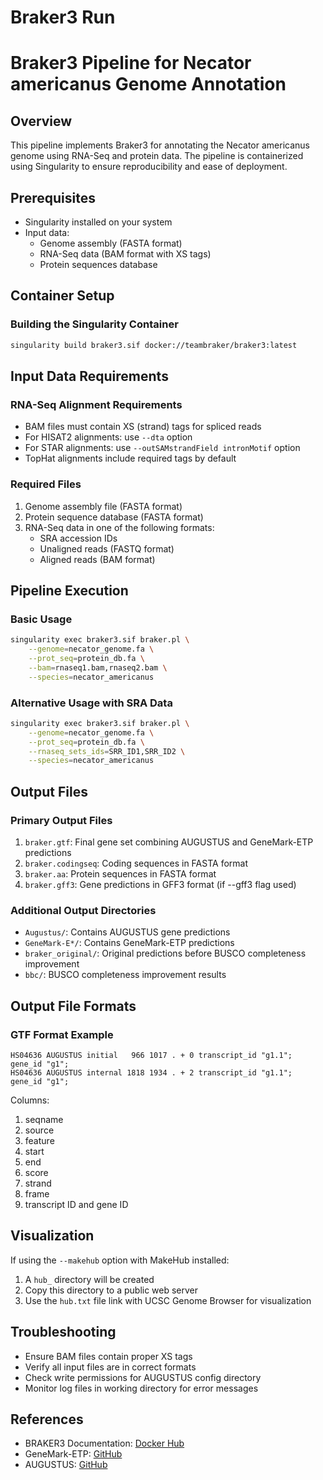 # Braker3 Run
# Braker3 Pipeline for Necator americanus Genome Annotation

## Overview
This pipeline implements Braker3 for annotating the Necator americanus genome using RNA-Seq and protein data. The pipeline is containerized using Singularity to ensure reproducibility and ease of deployment.

## Prerequisites
- Singularity installed on your system
- Input data:
  - Genome assembly (FASTA format)
  - RNA-Seq data (BAM format with XS tags)
  - Protein sequences database

## Container Setup

### Building the Singularity Container
```bash
singularity build braker3.sif docker://teambraker/braker3:latest
```

## Input Data Requirements

### RNA-Seq Alignment Requirements
- BAM files must contain XS (strand) tags for spliced reads
- For HISAT2 alignments: use `--dta` option
- For STAR alignments: use `--outSAMstrandField intronMotif` option
- TopHat alignments include required tags by default

### Required Files
1. Genome assembly file (FASTA format)
2. Protein sequence database (FASTA format)
3. RNA-Seq data in one of the following formats:
   - SRA accession IDs
   - Unaligned reads (FASTQ format)
   - Aligned reads (BAM format)

## Pipeline Execution

### Basic Usage
```bash
singularity exec braker3.sif braker.pl \
    --genome=necator_genome.fa \
    --prot_seq=protein_db.fa \
    --bam=rnaseq1.bam,rnaseq2.bam \
    --species=necator_americanus
```

### Alternative Usage with SRA Data
```bash
singularity exec braker3.sif braker.pl \
    --genome=necator_genome.fa \
    --prot_seq=protein_db.fa \
    --rnaseq_sets_ids=SRR_ID1,SRR_ID2 \
    --species=necator_americanus
```

## Output Files

### Primary Output Files
1. `braker.gtf`: Final gene set combining AUGUSTUS and GeneMark-ETP predictions
2. `braker.codingseq`: Coding sequences in FASTA format
3. `braker.aa`: Protein sequences in FASTA format
4. `braker.gff3`: Gene predictions in GFF3 format (if --gff3 flag used)

### Additional Output Directories
- `Augustus/`: Contains AUGUSTUS gene predictions
- `GeneMark-E*/`: Contains GeneMark-ETP predictions
- `braker_original/`: Original predictions before BUSCO completeness improvement
- `bbc/`: BUSCO completeness improvement results

## Output File Formats

### GTF Format Example
```
HS04636 AUGUSTUS initial   966 1017 . + 0 transcript_id "g1.1"; gene_id "g1";
HS04636 AUGUSTUS internal 1818 1934 . + 2 transcript_id "g1.1"; gene_id "g1";
```

Columns:
1. seqname
2. source
3. feature
4. start
5. end
6. score
7. strand
8. frame
9. transcript ID and gene ID

## Visualization
If using the `--makehub` option with MakeHub installed:
1. A `hub_` directory will be created
2. Copy this directory to a public web server
3. Use the `hub.txt` file link with UCSC Genome Browser for visualization

## Troubleshooting
- Ensure BAM files contain proper XS tags
- Verify all input files are in correct formats
- Check write permissions for AUGUSTUS config directory
- Monitor log files in working directory for error messages

## References
- BRAKER3 Documentation: [Docker Hub](https://hub.docker.com/r/teambraker/braker3)
- GeneMark-ETP: [GitHub](http://github.com/gatech-genemark/GeneMark-ETP)
- AUGUSTUS: [GitHub](https://github.com/Gaius-Augustus/Augustus)
